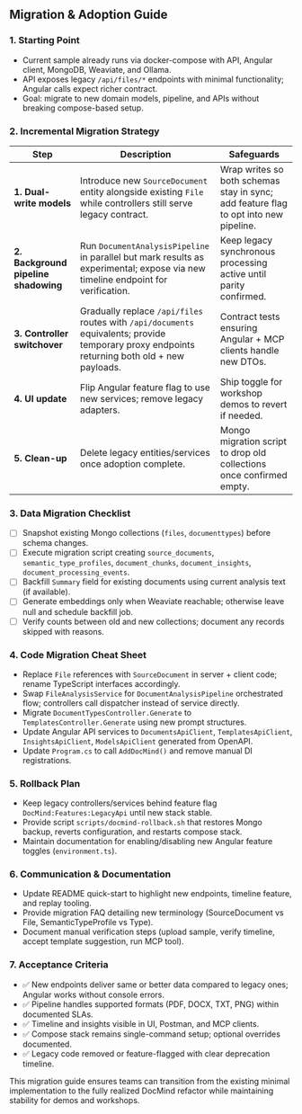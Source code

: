 ## **Migration & Adoption Guide**

### 1. Starting Point
- Current sample already runs via docker-compose with API, Angular client, MongoDB, Weaviate, and Ollama.
- API exposes legacy `/api/files/*` endpoints with minimal functionality; Angular calls expect richer contract.
- Goal: migrate to new domain models, pipeline, and APIs without breaking compose-based setup.

### 2. Incremental Migration Strategy

| Step | Description | Safeguards |
|------|-------------|------------|
| **1. Dual-write models** | Introduce new `SourceDocument` entity alongside existing `File` while controllers still serve legacy contract. | Wrap writes so both schemas stay in sync; add feature flag to opt into new pipeline. |
| **2. Background pipeline shadowing** | Run `DocumentAnalysisPipeline` in parallel but mark results as experimental; expose via new timeline endpoint for verification. | Keep legacy synchronous processing active until parity confirmed. |
| **3. Controller switchover** | Gradually replace `/api/files` routes with `/api/documents` equivalents; provide temporary proxy endpoints returning both old + new payloads. | Contract tests ensuring Angular + MCP clients handle new DTOs. |
| **4. UI update** | Flip Angular feature flag to use new services; remove legacy adapters. | Ship toggle for workshop demos to revert if needed. |
| **5. Clean-up** | Delete legacy entities/services once adoption complete. | Mongo migration script to drop old collections once confirmed empty. |

### 3. Data Migration Checklist
- [ ] Snapshot existing Mongo collections (`files`, `documenttypes`) before schema changes.
- [ ] Execute migration script creating `source_documents`, `semantic_type_profiles`, `document_chunks`, `document_insights`, `document_processing_events`.
- [ ] Backfill `Summary` field for existing documents using current analysis text (if available).
- [ ] Generate embeddings only when Weaviate reachable; otherwise leave null and schedule backfill job.
- [ ] Verify counts between old and new collections; document any records skipped with reasons.

### 4. Code Migration Cheat Sheet
- Replace `File` references with `SourceDocument` in server + client code; rename TypeScript interfaces accordingly.
- Swap `FileAnalysisService` for `DocumentAnalysisPipeline` orchestrated flow; controllers call dispatcher instead of service directly.
- Migrate `DocumentTypesController.Generate` to `TemplatesController.Generate` using new prompt structures.
- Update Angular API services to `DocumentsApiClient`, `TemplatesApiClient`, `InsightsApiClient`, `ModelsApiClient` generated from OpenAPI.
- Update `Program.cs` to call `AddDocMind()` and remove manual DI registrations.

### 5. Rollback Plan
- Keep legacy controllers/services behind feature flag `DocMind:Features:LegacyApi` until new stack stable.
- Provide script `scripts/docmind-rollback.sh` that restores Mongo backup, reverts configuration, and restarts compose stack.
- Maintain documentation for enabling/disabling new Angular feature toggles (`environment.ts`).

### 6. Communication & Documentation
- Update README quick-start to highlight new endpoints, timeline feature, and replay tooling.
- Provide migration FAQ detailing new terminology (SourceDocument vs File, SemanticTypeProfile vs Type).
- Document manual verification steps (upload sample, verify timeline, accept template suggestion, run MCP tool).

### 7. Acceptance Criteria
- ✅ New endpoints deliver same or better data compared to legacy ones; Angular works without console errors.
- ✅ Pipeline handles supported formats (PDF, DOCX, TXT, PNG) within documented SLAs.
- ✅ Timeline and insights visible in UI, Postman, and MCP clients.
- ✅ Compose stack remains single-command setup; optional overrides documented.
- ✅ Legacy code removed or feature-flagged with clear deprecation timeline.

This migration guide ensures teams can transition from the existing minimal implementation to the fully realized DocMind refactor while maintaining stability for demos and workshops.
